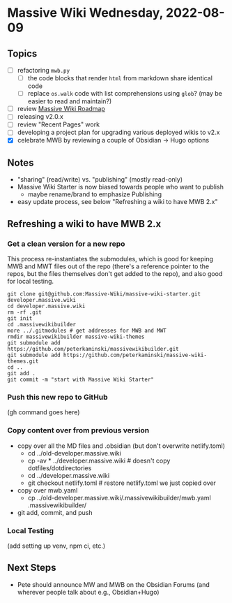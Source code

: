 # Massive Wiki Wednesday, 2022-08-09

## Topics

- [ ] refactoring `mwb.py`
    - [ ] the code blocks that render `html` from markdown share identical code
    - [ ] replace `os.walk` code with list comprehensions using `glob`? (may be easier to read and maintain?)
- [ ] review [Massive Wiki Roadmap](https://developer.massive.wiki/massive_wiki_roadmap)
- [ ] releasing v2.0.x
- [ ] review "Recent Pages" work
- [ ] developing a project plan for upgrading various deployed wikis to v2.x
- [x] celebrate MWB by reviewing a couple of Obsidian -> Hugo options

## Notes

- "sharing" (read/write) vs. "publishing" (mostly read-only)
- Massive Wiki Starter is now biased towards people who want to publish
    - maybe rename/brand to emphasize Publishing
- easy update process, see below "Refreshing a wiki to have MWB 2.x"

## Refreshing a wiki to have MWB 2.x

### Get a clean version for a new repo

This process re-instantiates the submodules, which is good for keeping MWB and MWT files out of the repo (there's a reference pointer to the repos, but the files themselves don't get added to the repo), and also good for local testing.

``` shell
git clone git@github.com:Massive-Wiki/massive-wiki-starter.git developer.massive.wiki
cd developer.massive.wiki
rm -rf .git
git init
cd .massivewikibuilder
more ../.gitmodules # get addresses for MWB and MWT
rmdir massivewikibuilder massive-wiki-themes
git submodule add https://github.com/peterkaminski/massivewikibuilder.git
git submodule add https://github.com/peterkaminski/massive-wiki-themes.git
cd ..
git add .
git commit -m "start with Massive Wiki Starter"
```

### Push this new repo to GitHub

(gh command goes here)

### Copy content over from previous version

- copy over all the MD files and .obsidian (but don't overwrite netlify.toml)
    - cd ../old-developer.massive.wiki
    - cp -av * ../developer.massive.wiki # doesn't copy dotfiles/dotdirectories
    - cd ../developer.massive.wiki
    - git checkout netlify.toml # restore netlify.toml we just copied over
- copy over mwb.yaml
    - cp ../old-developer.massive.wiki/.massivewikibuilder/mwb.yaml .massivewikibuilder/
- git add, commit, and push

### Local Testing

(add setting up venv, npm ci, etc.)

## Next Steps

- Pete should announce MW and MWB on the Obsidian Forums (and wherever people talk about e.g., Obsidian+Hugo)


